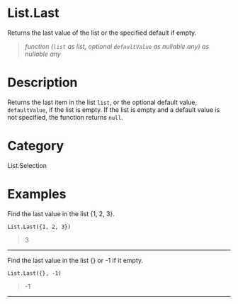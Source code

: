 # List.Last
Returns the last value of the list or the specified default if empty.
> _function (<code>list</code> as list, optional <code>defaultValue</code> as nullable any) as nullable any_

# Description 
Returns the last item in the list <code>list</code>, or the optional default value, <code>defaultValue</code>, if the list is empty.
    If the list is empty and a default value is not specified, the function returns <code>null</code>.
# Category 
List.Selection
# Examples 
Find the last value in the list {1, 2, 3}.
```
List.Last({1, 2, 3})
```
> 3
***
Find the last value in the list {} or -1 if it empty.
```
List.Last({}, -1)
```
> -1
***
